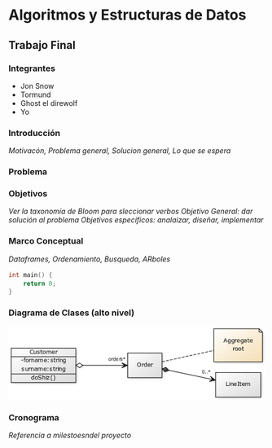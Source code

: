 Algoritmos y Estructuras de Datos
=================================

Trabajo Final
-------------

### Integrantes
* Jon Snow
* Tormund
* Ghost el direwolf
* Yo

### Introducción

_Motivacón, Problema general, Solucion general, Lo que se espera_

### Problema

### Objetivos

_Ver la taxonomía de Bloom para sleccionar verbos_
_Objetivo General: dar solución al problema_
_Objetivos específicos: analaizar, diseñar, implementar_

### Marco Conceptual

_Dataframes, Ordenamiento, Busqueda, ARboles_

```c++
int main() {
    return 0;
}
```

### Diagrama de Clases (alto nivel)

![Diagrama de Clases](DiagramaDeClases.png)

### Cronograma

_Referencia a milestoesndel proyecto_
